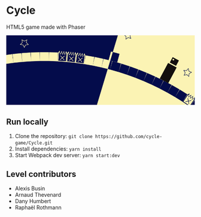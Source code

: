 # Cycle

HTML5 game made with Phaser

<img alt="game banner" src="externalResources/BandeauFacebook.png">

## Run locally

1. Clone the repository: `git clone https://github.com/cycle-game/Cycle.git`
2. Install dependencies: `yarn install`
3. Start Webpack dev server: `yarn start:dev`

## Level contributors

-   Alexis Busin
-   Arnaud Thevenard
-   Dany Humbert
-   Raphaël Rothmann
